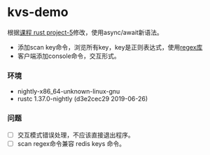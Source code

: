 # kvs-demo
根据[课程 rust project-5](https://github.com/pingcap/talent-plan)修改，使用async/await新语法。
 * 添加scan key命令，浏览所有key，key是正则表达式，使用[regex库](https://github.com/rust-lang/regex)
 * 客户端添加console命令，交互形式。

### 环境
 * nightly-x86_64-unknown-linux-gnu
 * rustc 1.37.0-nightly (d3e2cec29 2019-06-26)

### 问题
 * [ ] 交互模式错误处理，不应该直接退出程序。
 * [ ] scan regex命令兼容 redis keys 命令。
